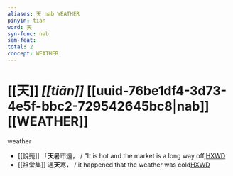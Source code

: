 ```yaml
---
aliases: 天 nab WEATHER
pinyin: tiān
word: 天
syn-func: nab
sem-feat: 
total: 2
concept: WEATHER 
---
```

# [[天]] *[[tiān]]*  [[uuid-76be1df4-3d73-4e5f-bbc2-729542645bc8|nab]] [[WEATHER]]
weather
 - [[說苑]] 「**天**暑市遠，
                     / "It is hot and the market is a long way off,[HXWD](https://hxwd.org/textview.html?location=CH1a0907_CHANT_005-19a.6)
 - [[祖堂集]] 遇**天**寒， / it happened that the weather was cold[HXWD](https://hxwd.org/textview.html?location=KR6q0002_Yan_004-1160a.5)